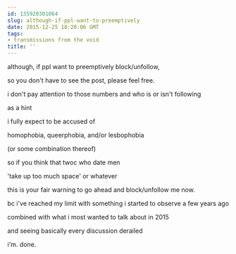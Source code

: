 ```yaml
---
id: 135920301064
slug: although-if-ppl-want-to-preemptively
date: 2015-12-25 18:20:06 GMT
tags:
- transmissions from the void
title: ''
---
```


although, if ppl want to preemptively block/unfollow,

so you don't have to see the post, please feel free.

i don't pay attention to those numbers and who is or isn't following

as a hint

i fully expect to be accused of

homophobia, queerphobia, and/or lesbophobia

(or some combination thereof)

so if you think that twoc who date men

'take up too much space' or whatever

this is your fair warning to go ahead and block/unfollow me now.

bc i've reached my limit with something i started to observe a few years ago

combined with what i most wanted to talk about in 2015

and seeing basically every discussion derailed

i'm. done.